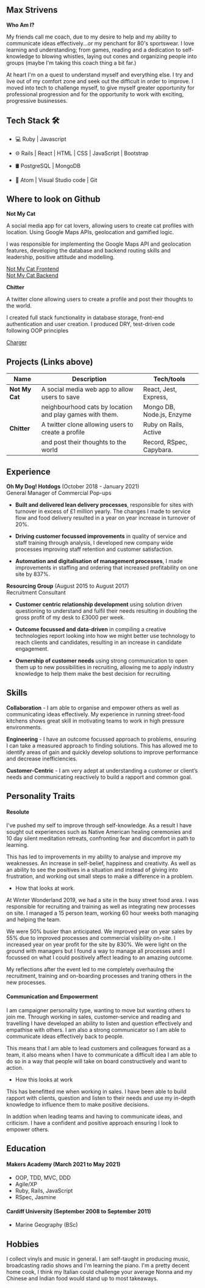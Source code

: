 ## Max Strivens

**Who Am I?**

My friends call me coach, due to my desire to help and my ability to communicate ideas effectively...or my penchant for 80's sportswear. I love learning and understanding; from games, reading and a dedication to self-knowledge to blowing whistles, laying out cones and organizing people into groups (maybe I'm taking this coach thing a bit far.)

At heart I'm on a quest to understand myself and everything else. I try and live out of my comfort zone and seek out the difficult in order to improve. I moved into tech to challenge myself, to give myself greater opportunity for professional progression and for the opportunity to work with exciting, progressive businesses.

## Tech Stack 🛠

- 💻  Ruby | Javascript

- 🌐 Rails | React | HTML | CSS | JavaScript | Bootstrap 

- 🛢 PostgreSQL | MongoDB

- 🔧 Atom | Visual Studio code | Git

## Where to look on Github

**Not My Cat**

A social media app for cat lovers, allowing users to create cat profiles with location. Using Google Maps APIs, geolocation and gamified logic.

I was responsible for implementing the Google Maps API and geolocation features, developing the database and backend routing skills and leadership, positive attitude and modelling.

<a href='https://github.com/mstrivens/not_my_cat_frontend'>Not My Cat Frontend</a>  
<a href='https://github.com/mstrivens/not_my_cat_backend'>Not My Cat Backend</a>

**Chitter**

A twitter clone allowing users to create a profile and post their thoughts to the world.

I created full stack functionality in database storage, front-end authentication and user creation. I produced DRY, test-driven code following OOP principles

<a href='https://github.com/mstrivens/chitter_on_rails'>Charger</a>

## Projects (Links above)

| Name                         | Description                                             | Tech/tools                |
| ---------------------------- | -------------------                                     | -----------------         |
| **Not My Cat**               | A social media web app to allow users to save           | React, Jest, Express,     |
|                              | neighbourhood cats by location and play games with them.| Mongo DB, Node.js, Enzyme |
|  **Chitter**                 |A twitter clone allowing users to create a profile       | Ruby on Rails, Active     |
|                              | and post their thoughts to the world                    | Record, RSpec, Capybara.  |

## Experience

**Oh My Dog! Hotdogs** (October 2018 - January 2021)  
General Manager of Commercial Pop-ups

- **Built and delivered lean delivery processes**, responsible for sites with turnover in excess of £1 million yearly. The changes I made to service flow and food delivery resulted in a year on year increase in turnover of 20%.

- **Driving customer focussed improvements** in quality of service and staff training through analysis, I developed new company wide processes improving staff retention and customer satisfaction. 

- **Automation and digitalisation of management processes**, I made improvements in staffing and ordering that increased profitability on one site by 837%.


**Resourcing Group** (August 2015 to August 2017)  
Recruitment Consultant

- **Customer centric relationship development** using solution driven questioning to understand and fulfil their needs resulting in doubling the gross profit of my desk to £3000 per week.

- **Outcome focussed and data-driven** in compiling a creative technologies report looking into how we might better use technology to reach clients and candidates, resulting in an increase in candidate engagement.

- **Ownership of customer needs** using strong communication to open them up to new possibilities in recruiting, allowing me to apply industry knowledge to help them make the best decision for recruiting.

## Skills

**Collaboration** - I am able to organise and empower others as well as communicating ideas effectively. My experience in running street-food kitchens shows great skill in motivating teams to work in high pressure environments.

**Engineering** - I have an outcome focussed approach to problems, ensuring I can take a measured approach to finding solutions. This has allowed me to identify areas of gain and quickly develop solutions to improve performance and decrease inefficiencies.

**Customer-Centric** - I am very adept at understanding a customer or client’s needs and communicating reactively to build a rapport and common goal.

## Personality Traits

#### Resolute

I've pushed my self to improve through self-knowledge. As a result I have sought out experiences such as Native American healing ceremonies and 10 day silent meditation retreats, confronting fear and discomfort in path to learning. 

This has led to improvements in my ability to analyse and improve my weaknesses. An increase in self-belief, happiness and creativity. As well as an ability to see the positives in a situation and instead of giving into frustration, and working out small steps to make a difference in a problem.

- How that looks at work.

At Winter Wonderland 2019, we had a site in the busy street food area. I was responsible for recruiting and training as well as integrating new processes on site. I managed a 15 person team, working 60 hour weeks both managing and helping the team.

We were 50% busier than anticipated. We improved year on year sales by 55% due to improved processes and commercial visibility on-site. I increased year on year profit for the site by 830%. We were light on the ground with managers but I found a way to manage all processes and I focussed on what I could positively affect leading to an amazing outcome.

My reflections after the event led to me completely overhaulng the recruitment, training and on-boarding processes and traning others in the new processes.

#### Communication and Empowerment

I am campaigner personality type, wanting to move but wanting others to join me. Through working in sales, customer-service and reading and travelling I have developed an ability to listen and question effectively and empathise with others. I am also a strong communicator so I am able to communicate ideas effectively back to people. 

This means that I am able to lead customers and colleagues forward as a team, it also means when I have to communicate a difficult idea I am able to do so in a way that people will take on board constructively and want to action.

- How this looks at work

This has benefitted me when working in sales. I have been able to build rapport with clients, question and listen to their needs and use my in-depth knowledge to influence them to make positive decisions.

In addtion when leading teams and having to communicate ideas, and criticism. I have a confident and positive approach ensuring I look to empower others.

## Education

#### Makers Academy (March 2021 to May 2021)

- OOP, TDD, MVC, DDD
- Agile/XP
- Ruby, Rails, JavaScript
- RSpec, Jasmine

#### Cardiff University (September 2008 to September 2011)

- Marine Geography (BSc)

## Hobbies

I collect vinyls and music in general. I am self-taught in producing music, broadcasting radio shows and I'm learning the piano.
I'm a pretty decent home cook, I think my Italian could challenge your average Nonna and my Chinese and Indian food would stand up to most takeaways.
